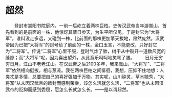 # 超然
　　登封市嵩阳书院庭内，一前一后屹立着两株巨柏。史传汉武帝当年游嵩山，首先看到的是前面的一株，他惊讶其蔽日参天，为生平所仅见，于是封它为“大将军”。谁料没走多远，又碰到一株，比前面的那株更加擎天拔地，昂然庞然。汉武帝因为已把“大将军”的封号给了前面的一株，金口玉言，不能更改，只好封它为“二将军”。传说“二将军”心里不服，登时气炸了肺，树干从中裂开一道数尺宽的缝隙；而“大将军”呢，因为喜出望外，从此竟乐呵呵地笑弯了腰。 
　　日月无穷穷日月，江山不老老江山。在汉武帝之后2100多年，我来嵩山，“大将军”、“二将军”依然相向挺拔，相与葱茏。我在两株巨柏之间徘徊，我想，压抑不住地想：人类忒是多情，总要把自己的喜好强加于万物。其实呢，山川钟灵，草木毓秀，“大将军”从未因汉武帝的敕封而感到荣幸，该怎么活就怎么活，“二将军”也从未因汉武帝的贬抑而感到委屈，愿怎么长就怎么长。——是以谓超然。
  